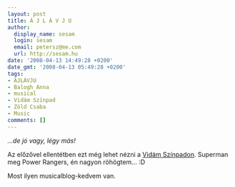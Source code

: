 ```yaml
---
layout: post
title: Á J L Á V J U
author:
  display_name: sesam
  login: sesam
  email: petersz@me.com
  url: http://sesam.hu
date: '2008-04-13 14:49:28 +0200'
date_gmt: '2008-04-13 05:49:28 +0200'
tags:
- ÁJLÁVJU
- Balogh Anna
- musical
- Vidám Színpad
- Zöld Csaba
- Music
comments: []
---
```


_...de jó vagy, légy más!_

Az előzővel ellentétben ezt még lehet nézni a [Vidám Színpadon](http://www.szinhaz.hu/vidamszinpad/d0ajlavju.html). Superman meg Power Rangers, én nagyon röhögtem... :D

Most ilyen musicalblog-kedvem van.
